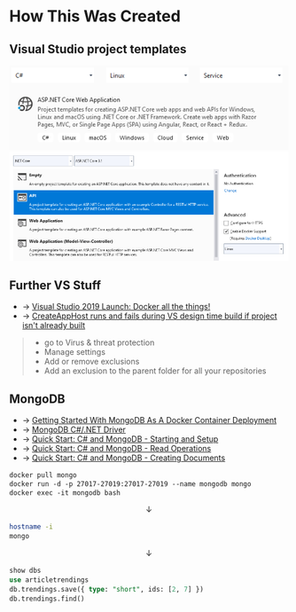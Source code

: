 # How This Was Created
## Visual Studio project templates
![Web-App](VS.ASP.NET.Core.Web.App.png)
![Web-API](VS.ASP.NET.Core.Web.API.png)

## Further VS Stuff
 + &rarr; [Visual Studio 2019 Launch: Docker all the things!](https://youtu.be/Tlswgxl_Xyk)
 + &rarr; [CreateAppHost runs and fails during VS design time build if project isn't already built](https://github.com/dotnet/sdk/issues/2599)

> + go to Virus & threat protection
> + Manage settings
> + Add or remove exclusions
> + Add an exclusion to the parent folder for all your repositories

## MongoDB
 + &rarr; [Getting Started With MongoDB As A Docker Container Deployment](https://www.thepolyglotdeveloper.com/2019/01/getting-started-mongodb-docker-container-deployment)
 + &rarr; [MongoDB C#/.NET Driver](https://docs.mongodb.com/drivers/csharp)
 + &rarr; [Quick Start: C# and MongoDB - Starting and Setup](https://www.mongodb.com/blog/post/quick-start-c-sharp-and-mongodb-starting-and-setup)
 + &rarr; [Quick Start: C# and MongoDB - Read Operations](https://www.mongodb.com/blog/post/quick-start-c-and-mongodb--read-operations)
 + &rarr; [Quick Start: C# and MongoDB - Creating Documents](https://www.mongodb.com/blog/post/quick-start-c-sharp-and-mongodb--creating-documents)

```Batchfile
docker pull mongo
docker run -d -p 27017-27019:27017-27019 --name mongodb mongo
docker exec -it mongodb bash
```
<center> &darr; </center>

```Bash
hostname -i
mongo
```
<center> &darr; </center>

```SQL
show dbs
use articletrendings
db.trendings.save({ type: "short", ids: [2, 7] })
db.trendings.find()
```
